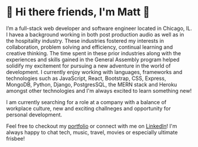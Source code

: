 # 👋 Hi there friends, I'm Matt 👋

I’m a full-stack web developer and software engineer located in Chicago, IL. I havea a background working in both post production audio as well as in the hospitality industry. These industries fostered my interests in collaboration, problem solving and efficiency, continual learning and creative thinking. The time spent in these prior industries along with the experiences and skills gained in the General Assembly program helped solidify my excitement for pursuing a new adventure in the world of development. I currently enjoy working with languages, frameworks and technologies such as JavaScript, React, Bootstrap, CSS, Express, MongoDB, Python, Django, PostgresSQL, the MERN stack and Heroku amongst other technologies and I'm always excited to learn something new! 

I am currently searching for a role at a company with a balance of workplace culture, new and exciting challneges and opportunity for personal development.

Feel free to checkout my [portfolio](https://mgubernick.github.io/) or connect with me on [LinkedIn](https://www.linkedin.com/in/matthewgubernick/)! I'm always happy to chat tech, music, travel, movies or especially ultimate frisbee! 

